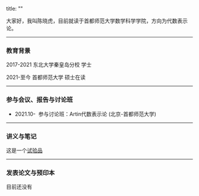 title: ""

大家好，我叫陈晓虎，目前就读于首都师范大学数学科学学院，方向为代数表示论。

<hr>

### 教育背景


2017-2021 东北大学秦皇岛分校 学士

2021-至今  首都师范大学 硕士在读

<hr>

### 参与会议、报告与讨论班

- 2021.10- &nbsp;参与讨论班：Artin代数表示论 (北京-首都师范大学)

<hr>

### 讲义与笔记

这是一个[试验品](https://gitee.com/chenxiaohu11/shuji/raw/master/1.pdf)

<hr>

### 发表论文与预印本

目前还没有
